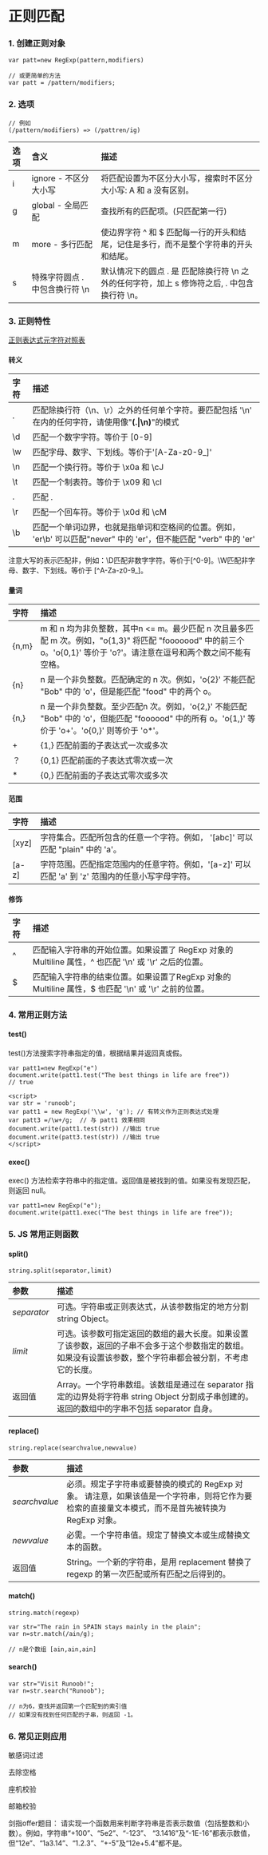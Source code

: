# 正则匹配

### 1. 创建正则对象

```text
var patt=new RegExp(pattern,modifiers)

// 或更简单的方法
var patt = /pattern/modifiers;
```

### 2. 选项

```text
// 例如
(/pattern/modifiers) => (/pattren/ig)
```

| 选项 | 含义 | 描述 |
| :--- | :--- | :--- |
| i | ignore - 不区分大小写 | 将匹配设置为不区分大小写，搜索时不区分大小写: A 和 a 没有区别。 |
| g | global - 全局匹配 | 查找所有的匹配项。\(只匹配第一行\) |
| m | more - 多行匹配 | 使边界字符 ^ 和 $ 匹配每一行的开头和结尾，记住是多行，而不是整个字符串的开头和结尾。 |
| s | 特殊字符圆点 . 中包含换行符 \n | 默认情况下的圆点 . 是 匹配除换行符 \n 之外的任何字符，加上 s 修饰符之后, . 中包含换行符 \n。 |

### 3. 正则特性

[正则表达式元字符对照表](https://www.runoob.com/regexp/regexp-metachar.html)

#### 转义

| 字符 | 描述 |
| :--- | :--- |
| . |  匹配除换行符（\n、\r）之外的任何单个字符。要匹配包括 '\n' 在内的任何字符，请使用像"**\(.\|\n\)**"的模式 |
| \d | 匹配一个数字字符。等价于 \[0-9\] |
| \w | 匹配字母、数字、下划线。等价于'\[A-Za-z0-9\_\]' |
| \n | 匹配一个换行符。等价于 \x0a 和 \cJ |
| \t | 匹配一个制表符。等价于 \x09 和 \cI |
| \. | 匹配 . |
| \r | 匹配一个回车符。等价于 \x0d 和 \cM |
| \b | 匹配一个单词边界，也就是指单词和空格间的位置。例如， 'er\b' 可以匹配"never" 中的 'er'，但不能匹配 "verb" 中的 'er' |

注意大写的表示匹配非，例如：\D匹配非数字字符。等价于\[^0-9\]。\W匹配非字母、数字、下划线。等价于 \[^A-Za-z0-9\_\]。

#### 量词

| 字符 | 描述 |
| :--- | :--- |
| {n,m} | m 和 n 均为非负整数，其中n &lt;= m。最少匹配 n 次且最多匹配 m 次。例如，"o{1,3}" 将匹配 "fooooood" 中的前三个 o。'o{0,1}' 等价于 'o?'。请注意在逗号和两个数之间不能有空格。 |
| {n} | n 是一个非负整数。匹配确定的 n 次。例如，'o{2}' 不能匹配 "Bob" 中的 'o'，但是能匹配 "food" 中的两个 o。 |
| {n,} | n 是一个非负整数。至少匹配n 次。例如，'o{2,}' 不能匹配 "Bob" 中的 'o'，但能匹配 "foooood" 中的所有 o。'o{1,}' 等价于 'o+'。'o{0,}' 则等价于 'o\*'。 |
| + | {1,} 匹配前面的子表达式一次或多次 |
| ？ | {0,1} 匹配前面的子表达式零次或一次 |
| \* | {0,} 匹配前面的子表达式零次或多次 |

#### 范围

| 字符 | 描述 |
| :--- | :--- |
| \[xyz\] | 字符集合。匹配所包含的任意一个字符。例如， '\[abc\]' 可以匹配 "plain" 中的 'a'。 |
| \[a-z\] | 字符范围。匹配指定范围内的任意字符。例如，'\[a-z\]' 可以匹配 'a' 到 'z' 范围内的任意小写字母字符。 |

#### 修饰

| 字符 | 描述 |
| :--- | :--- |
| ^ | 匹配输入字符串的开始位置。如果设置了 RegExp 对象的 Multiline 属性，^ 也匹配 '\n' 或 '\r' 之后的位置。 |
| $ | 匹配输入字符串的结束位置。如果设置了RegExp 对象的 Multiline 属性，$ 也匹配 '\n' 或 '\r' 之前的位置。 |

### 4. 常用正则方法

#### test\(\)

test\(\)方法搜索字符串指定的值，根据结果并返回真或假。

```text
var patt1=new RegExp("e")
document.write(patt1.test("The best things in life are free"))
// true
```

```text
<script>
var str = 'runoob';
var patt1 = new RegExp('\\w', 'g'); // 有转义作为正则表达式处理
var patt3 =/\w+/g;  // 与 patt1 效果相同
document.write(patt1.test(str)) //输出 true
document.write(patt3.test(str)) //输出 true
</script>
```

#### exec\(\)

exec\(\) 方法检索字符串中的指定值。返回值是被找到的值。如果没有发现匹配，则返回 null。

```text
var patt1=new RegExp("e");
document.write(patt1.exec("The best things in life are free"));
```

### 5. JS 常用正则函数

#### split\(\)

```text
string.split(separator,limit)
```

| 参数 | 描述 |
| :--- | :--- |
|  _separator_ | 可选。字符串或正则表达式，从该参数指定的地方分割 string Object。 |
|  _limit_ | 可选。该参数可指定返回的数组的最大长度。如果设置了该参数，返回的子串不会多于这个参数指定的数组。如果没有设置该参数，整个字符串都会被分割，不考虑它的长度。 |
| 返回值 | Array。一个字符串数组。该数组是通过在 separator 指定的边界处将字符串 string Object 分割成子串创建的。返回的数组中的字串不包括 separator 自身。 |

#### replace\(\)

```text
string.replace(searchvalue,newvalue)
```

| 参数 | 描述 |
| :--- | :--- |
|  _searchvalue_ | 必须。规定子字符串或要替换的模式的 RegExp 对象。 请注意，如果该值是一个字符串，则将它作为要检索的直接量文本模式，而不是首先被转换为 RegExp 对象。 |
|  _newvalue_ | 必需。一个字符串值。规定了替换文本或生成替换文本的函数。 |
| 返回值 | String。一个新的字符串，是用 replacement 替换了 regexp 的第一次匹配或所有匹配之后得到的。 |

#### match\(\)

```text
string.match(regexp)

var str="The rain in SPAIN stays mainly in the plain"; 
var n=str.match(/ain/g);

// n是个数组 [ain,ain,ain]
```

#### search\(\)

```text
var str="Visit Runoob!"; 
var n=str.search("Runoob");

// n为6，查找并返回第一个匹配到的索引值
// 如果没有找到任何匹配的子串，则返回 -1。
```

### 6. 常见正则应用

敏感词过滤

去除空格

座机校验

邮箱校验

剑指offer题目： 请实现一个函数用来判断字符串是否表示数值（包括整数和小数）。例如，字符串“+100”、“5e2”、“-123”、 “3.1416”及“-1E-16”都表示数值，但“12e”、“1a3.14”、“1.2.3”、“+-5”及“12e+5.4”都不是。

